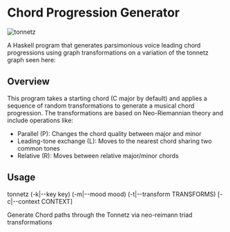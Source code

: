 # Chord Progression Generator

![tonnetz](https://github.com/user-attachments/assets/568d55f2-3c69-4f24-8077-8fb7da06bcef)

A Haskell program that generates parsimonious voice leading chord progressions using graph transformations on a variation of the tonnetz graph seen here:

## Overview

This program takes a starting chord (C major by default) and applies a sequence of random transformations to generate a musical chord progression. The transformations are based on Neo-Riemannian theory and include operations like:

- Parallel (P): Changes the chord quality between major and minor
- Leading-tone exchange (L): Moves to the nearest chord sharing two common tones
- Relative (R): Moves between relative major/minor chords

## Usage

tonnetz (-k|--key key) 
        (-m|--mood mood) 
        (-t|--transform TRANSFORMS)
        [-c|--context CONTEXT]

Generate Chord paths through the Tonnetz via neo-reimann triad transformations
